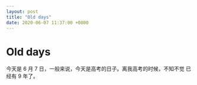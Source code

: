 ```yaml
---
layout: post
title: "Old days"
date: 2020-06-07 11:37:00 +0800
---
```


# Old days

今天是 6 月 7 日，一般来说，今天是高考的日子。离我高考的时候，不知不觉
已经有 9 年了。
